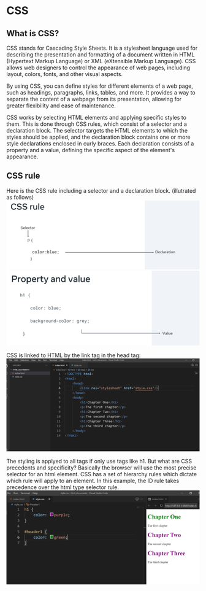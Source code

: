 # CSS
## What is CSS?
CSS stands for Cascading Style Sheets. It is a stylesheet language used for describing the presentation and formatting of a document written in HTML (Hypertext Markup Language) or XML (eXtensible Markup Language). CSS allows web designers to control the appearance of web pages, including layout, colors, fonts, and other visual aspects.

By using CSS, you can define styles for different elements of a web page, such as headings, paragraphs, links, tables, and more. It provides a way to separate the content of a webpage from its presentation, allowing for greater flexibility and ease of maintenance.

CSS works by selecting HTML elements and applying specific styles to them. This is done through CSS rules, which consist of a selector and a declaration block. The selector targets the HTML elements to which the styles should be applied, and the declaration block contains one or more style declarations enclosed in curly braces. Each declaration consists of a property and a value, defining the specific aspect of the element's appearance.

## CSS rule
Here is the CSS rule including a selector and a declaration block. (illutrated as follows)
![CSS rule](fig/CSS%20rule.png)
![CSS rule](fig/CSS%20property%20and%20value.png)

CSS is linked to HTML by the link tag in the head tag:
![CSS link](fig/CSS%20link.png)

The styling is applyed to all tags if only use tags like h1. But what are CSS precedents and specificity? Basically the browser will use the most precise selector for an html element. CSS has a set of hierarchy rules which dictate which rule will apply to an element. In this example, the ID rule takes precedence over the html type selector rule. 
![CSS figure 1](fig/CSS%20f1.png)
